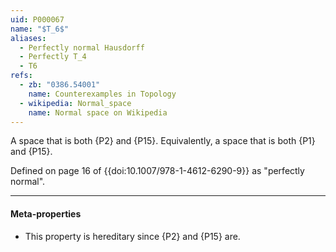```yaml
---
uid: P000067
name: "$T_6$"
aliases:
  - Perfectly normal Hausdorff
  - Perfectly T_4
  - T6
refs:
  - zb: "0386.54001"
    name: Counterexamples in Topology
  - wikipedia: Normal_space
    name: Normal space on Wikipedia
---
```


A space that is both {P2} and {P15}.
Equivalently, a space that is both {P1} and {P15}.

Defined on page 16 of {{doi:10.1007/978-1-4612-6290-9}} as "perfectly normal".

----

#### Meta-properties

- This property is hereditary since {P2} and {P15} are.
